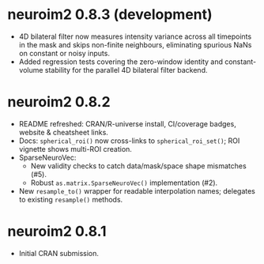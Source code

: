 # neuroim2 0.8.3 (development)

* 4D bilateral filter now measures intensity variance across all timepoints in the mask and skips non-finite neighbours, eliminating spurious NaNs on constant or noisy inputs.
* Added regression tests covering the zero-window identity and constant-volume stability for the parallel 4D bilateral filter backend.

# neuroim2 0.8.2

* README refreshed: CRAN/R-universe install, CI/coverage badges, website & cheatsheet links.
* Docs: `spherical_roi()` now cross-links to `spherical_roi_set()`; ROI vignette shows multi-ROI creation.
* SparseNeuroVec:
  - New validity checks to catch data/mask/space shape mismatches (#5).
  - Robust `as.matrix.SparseNeuroVec()` implementation (#2).
* New `resample_to()` wrapper for readable interpolation names; delegates to existing `resample()` methods.


# neuroim2 0.8.1

* Initial CRAN submission.
